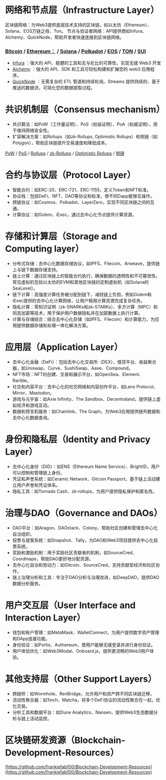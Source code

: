 
# 网络和节点层（Infrastructure Layer）
区块链网络：为Web3提供底层技术支持的区块链，如以太坊（Ethereum）、Solana、EOS万链之母、Ton。
节点与验证者网络：API提供商如Infura、Alchemy、QuickNode，帮助开发者快速连接到区块链网络。
### [Bitcoin](https://mempool.space/) / [Ethereum：](https://etherscan.io/) / [Solana](https://explorer.solana.com/) / [Polkadot](https://polkadot.subscan.io/) / [EOS](https://eosnetwork.com/zh/block-explorers/) / [TON](https://docs.ton.org/mandarin/) / [SUI](https://docs-zh.sui-book.com/)
+ [Infura](https://www.infura.io/) ：强大的 API、稳健的工具和无与伦比的可靠性，实现无缝 Web3 开发
+ [Alchemy](https://www.alchemy.com/) ：强大的 API、SDK 和工具可轻松构建和扩展您的 web3 应用程序。
+ [QuickNode](https://www.quicknode.com/streams) ：无需复杂的 ETL 管道和持续轮询。Streams 提供持续的、基于推送的数据流，可简化您的数据提取过程。

# 共识机制层（Consensus mechanism）
+ 共识算法：如PoW（工作量证明）、PoS（权益证明）、PoA（权威证明），用于维持网络安全性。
+ 扩容解决方案：如Rollups（如zk-Rollups, Optimistic Rollups）和侧链（如Polygon），帮助区块链提升交易速度和降低成本。

[PoW](https://developer.bitcoin.org/devguide/mining.html) / [PoS](https://ethereum.org/zh/developers/docs/consensus-mechanisms/pos/) / [Rollups](https://ethereum.org/zh/developers/docs/scaling/) / [zk-Rollups](https://ethereum.org/zh/developers/docs/scaling/zk-rollups/) / [Optimistic Rollups](https://ethereum.org/zh/developers/docs/scaling/optimistic-rollups/) / [侧链](https://ethereum.org/zh/developers/docs/scaling/sidechains/)

# 合约与协议层（Protocol Layer）
+ 智能合约：如ERC-20、ERC-721、ERC-1155，定义Token和NFT标准。
+ 协议栈：包括DeFi、NFT、DAO等协议和标准，使不同Dapp能够互操作。
+ 跨链协议：如Cosmos、Polkadot、LayerZero，实现不同区块链之间的互通。
+ 计算协议：如Golem、iExec，通过去中心化节点提供计算资源。

# 存储和计算层（Storage and Computing layer）
+ 分布式存储：去中心化数据存储协议，如IPFS、Filecoin、Arweave，提供链上与链下数据存储支持。
+ 链上计算：通过区块链上的智能合约执行，确保数据的透明性和不可篡改性。常见虚拟机包括以太坊的EVM和其他区块链的定制虚拟机（如Solana的SeaLevel）。
+ 链下计算：高强度计算任务被分配到链下，减轻链上负担。例如Golem和iExec提供的去中心化计算网络，让用户租用计算资源完成复杂任务。
+ 隐私计算：零知识证明（zk-SNARKs和zk-STARKs）、多方计算（MPC）和同态加密等技术，用于保护用户数据隐私并在加密数据上执行计算。
+ 计算与存储结合：结合去中心化存储（如IPFS、Filecoin）和计算能力，为应用提供数据存储和处理一体化解决方案。

# 应用层（Application Layer）
+ 去中心化金融（DeFi）：包括去中心化交易所（DEX）、借贷平台、收益聚合器，如Uniswap、Curve、SushiSwap、Aave、Compound。
+ NFT市场：NFT的创建、交易和展示平台，如OpenSea、Element、Rarible。
+ 社交和内容平台：去中心化的社交网络和内容创作平台，如Lens Protocol、Mirror、Mastodon。
+ 游戏与元宇宙：如Axie Infinity、The Sandbox、Decentraland，提供链上虚拟经济和游戏互动。
+ 数据和预言机服务：如Chainlink、The Graph，为Web3应用提供链外数据和去中心化数据查询。

# 身份和隐私层（Identity and Privacy Layer）
+ 去中心化身份（DID）：如ENS（Ethereum Name Service）、BrightID，用户可以控制和管理链上身份。
+ 凭证和声誉系统：如Ceramic Network、Gitcoin Passport，基于链上活动建立用户声誉和凭证体系。
+ 隐私工具：如Tornado Cash、zk-rollups，为用户提供隐私保护和匿名性。

# 治理与DAO（Governance and DAOs）
+ DAO平台：如Aragon、DAOstack、Colony，帮助社区创建和管理去中心化自治组织。
+ 投票与提案系统：如Snapshot、Tally，为DAO和Web3项目提供去中心化投票系统。
+ 奖励和激励机制：用于奖励社区贡献者的机制，如SourceCred、Coordinape，帮助DAO更好地分配资源。
+ 去中心化自治和劳动力：如Gitcoin、SourceCred，支持贡献型经济和社区协作。
+ 链上治理分析和工具：专注于DAO分析与治理改进，如DeepDAO，提供DAO数据分析服务。

# 用户交互层（User Interface and Interaction Layer）
+ 钱包和账户管理：如MetaMask、WalletConnect，为用户提供数字资产管理和DApp连接功能。
+ 身份验证：如Portis、Authereum，使用户能够无缝登录并进行身份验证。
+ 用户体验优化：如Web3Modal、Onboard.js，提供更流畅的Web3用户体验。

# 其他支持层（Other Support Layers）
+ 跨链桥：如Wormhole、RenBridge，允许用户和资产跨不同区块链迁移。
+ 流动性聚合器：如1inch、Matcha，将多个DeFi协议的流动性聚合在一起，优化交易。
+ 分析工具和数据平台：如Dune Analytics、Nansen，提供Web3生态数据分析与链上活动监控。


# 区块链研发资源（Blockchain-Development-Resources）
[https://github.com/frankiefab100/Blockchain-Development-Resources](https://github.com/frankiefab100/Blockchain-Development-Resources)